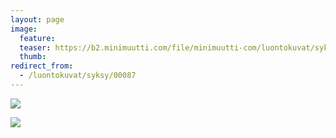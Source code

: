 ```yaml
---
layout: page
image:
  feature:
  teaser: https://b2.minimuutti.com/file/minimuutti-com/luontokuvat/syksy/3/DS39059-245px.jpg
  thumb:
redirect_from:
  - /luontokuvat/syksy/00087
---
```


![](https://b2.minimuutti.com/file/minimuutti-com/luontokuvat/syksy/3/DS39059-800px.jpg)

![](https://b2.minimuutti.com/file/minimuutti-com/luontokuvat/syksy/3/DS39057-800px.jpg)
